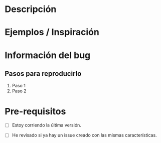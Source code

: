 <!-- 
    IMPORTANTE LEER:
    - Selecciona el tipo de issue y borra el que no utilices (idea nueva) o (bug).
    - Si hay campos que no puedes rellenar puedes borrarlos. 
    - Trata de llenar los campos que dicen (IMPORTANTE).
    - Las preguntas se completan agregándole una [x] en caso de SI o una [ ] en caso de NO.

    OBSERVACIÓN: Lo que se encuentra entre < !-- -- > no aparece al subir.
-->





<!-- <<<<<<<<<<<< ISSUE PARA UNA IDEA NUEVA >>>>>>>>>>>> -->

# Descripción <!-- IMPORTANTE -->

<!-- Describe brevemente la idea. -->

# Ejemplos / Inspiración

<!-- Inserta fotos, videos o links si es posible. -->

<!-- <<<<<<<<<<<<<<<<<<<<<<<<<<<<<<>>>>>>>>>>>>>>>>>>>>>>>>>>>>>> -->




<!-- <<<<<<<<<<<<<<<< ISSUE PARA UN BUG >>>>>>>>>>>>>>>> -->


# Información del bug <!-- IMPORTANTE --> 

<!-- Ayude a proporcionar información sobre la falla si se trata de un error. Si no es un error, elimine el resto de esta plantilla. -->

## Pasos para reproducirlo

<!-- Proporcione los pasos detallados para reproducir el problema. -->

1. Paso 1
2. Paso 2

# Pre-requisitos <!-- IMPORTANTE -->

<!-- Por favor responde las siguientes preguntas antes de crear un issue. -->

- [ ] Estoy corriendo la última versión.
- [ ] He revisado si ya hay un issue creado con las mismas características.


<!-- <<<<<<<<<<<<<<<<<<<<<<<<<<<<<<<<<<>>>>>>>>>>>>>>>>>>>>>>>>>>>>>>>>>> -->